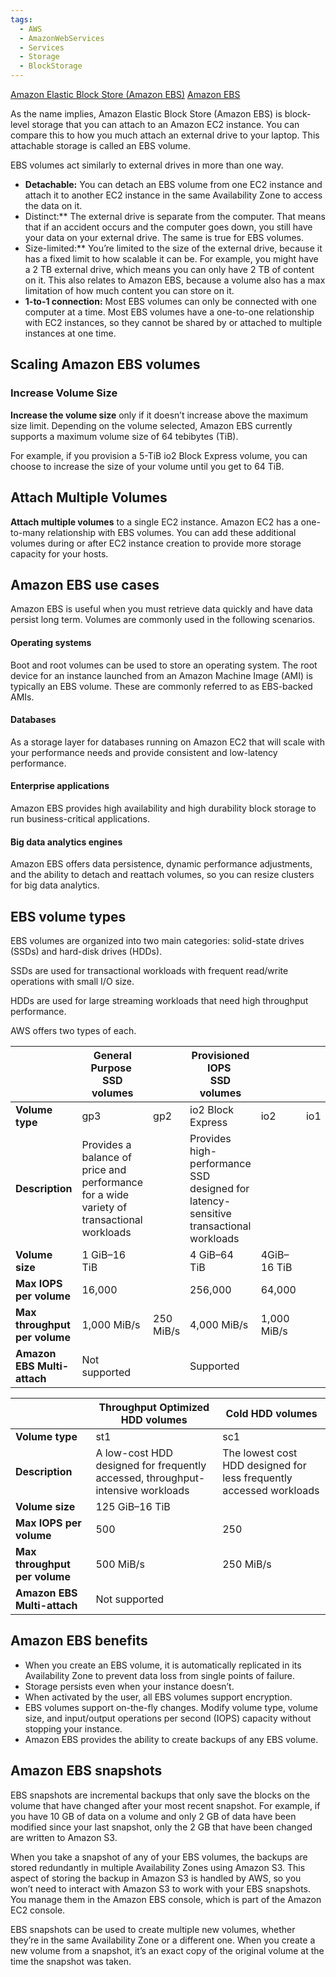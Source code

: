 ```yaml
---
tags:
  - AWS
  - AmazonWebServices
  - Services
  - Storage
  - BlockStorage
---
```


[Amazon Elastic Block Store (Amazon EBS)](https://docs.aws.amazon.com/AWSEC2/latest/UserGuide/AmazonEBS.html)
[Amazon EBS](https://aws.amazon.com/ebs/faqs/)

As the name implies, Amazon Elastic Block Store (Amazon EBS) is block-level storage that you can attach to an Amazon EC2 instance. You can compare this to how you much attach an external drive to your laptop. This attachable storage is called an EBS volume. 

EBS volumes act similarly to external drives in more than one way.

- **Detachable:** You can detach an EBS volume from one EC2 instance and attach it to another EC2 instance in the same Availability Zone to access the data on it.
- Distinct:** The external drive is separate from the computer. That means that if an accident occurs and the computer goes down, you still have your data on your external drive. The same is true for EBS volumes.
- Size-limited:** You’re limited to the size of the external drive, because it has a fixed limit to how scalable it can be. For example, you might have a 2 TB external drive, which means you can only have 2 TB of content on it. This also relates to Amazon EBS, because a volume also has a max limitation of how much content you can store on it.
- **1-to-1 connection:** Most EBS volumes can only be connected with one computer at a time. Most EBS volumes have a one-to-one relationship with EC2 instances, so they cannot be shared by or attached to multiple instances at one time.

## Scaling Amazon EBS volumes

### Increase Volume Size

**Increase the volume size** only if it doesn’t increase above the maximum size limit. Depending on the volume selected, Amazon EBS currently supports a maximum volume size of 64 tebibytes (TiB).

For example, if you provision a 5-TiB io2 Block Express volume, you can choose to increase the size of your volume until you get to 64 TiB.

## Attach Multiple Volumes

**Attach multiple volumes** to a single EC2 instance. Amazon EC2 has a one-to-many relationship with EBS volumes. You can add these additional volumes during or after EC2 instance creation to provide more storage capacity for your hosts.

## Amazon EBS use cases

Amazon EBS is useful when you must retrieve data quickly and have data persist long term. Volumes are commonly used in the following scenarios.

#### Operating systems

Boot and root volumes can be used to store an operating system. The root device for an instance launched from an Amazon Machine Image (AMI) is typically an EBS volume. These are commonly referred to as EBS-backed AMIs.

#### Databases

As a storage layer for databases running on Amazon EC2 that will scale with your performance needs and provide consistent and low-latency performance.

#### Enterprise applications

Amazon EBS provides high availability and high durability block storage to run business-critical applications.

#### Big data analytics engines

Amazon EBS offers data persistence, dynamic performance adjustments, and the ability to detach and reattach volumes, so you can resize clusters for big data analytics.


## EBS volume types

EBS volumes are organized into two main categories: solid-state drives (SSDs) and hard-disk drives (HDDs). 

SSDs are used for transactional workloads with frequent read/write operations with small I/O size. 

HDDs are used for large streaming workloads that need high throughput performance.  

AWS offers two types of each.

|                                   | **General Purpose**   <br>**SSD volumes**                                                 |           | **Provisioned IOPS**   <br>**SSD volumes**                                           |             |     |
| --------------------------------- | ----------------------------------------------------------------------------------------- | --------- | ------------------------------------------------------------------------------------ | ----------- | --- |
| **Volume type**                   | gp3                                                                                       | gp2       | io2 Block Express                                                                    | io2         | io1 |
| **Description**                   | Provides a balance of price and performance for a wide variety of transactional workloads |           | Provides high-performance SSD designed for latency-sensitive transactional workloads |             |     |
| **Volume size**                   | 1 GiB–16 TiB                                                                              |           | 4 GiB–64 TiB                                                                         | 4GiB–16 TiB |     |
| **Max IOPS**   <br>**per volume** | 16,000                                                                                    |           | 256,000                                                                              | 64,000      |     |
| **Max throughput per volume**     | 1,000 MiB/s                                                                               | 250 MiB/s | 4,000 MiB/s                                                                          | 1,000 MiB/s |     |
| **Amazon EBS Multi-attach**       | Not supported                                                                             |           | Supported                                                                            |             |     |


|                               | **Throughput Optimized HDD volumes**                                            | **Cold HDD volumes**                                                |
| ----------------------------- | ------------------------------------------------------------------------------- | ------------------------------------------------------------------- |
| **Volume type**               | st1                                                                             | sc1                                                                 |
| **Description**               | A low-cost HDD designed for frequently accessed, throughput-intensive workloads | The lowest cost HDD designed for less frequently accessed workloads |
| **Volume size**               | 125 GiB–16 TiB                                                                  |                                                                     |
| **Max IOPS per volume**       | 500                                                                             | 250                                                                 |
| **Max throughput per volume** | 500 MiB/s                                                                       | 250 MiB/s                                                           |
| **Amazon EBS Multi-attach**   | Not supported                                                                   |                                                                     |

## Amazon EBS benefits

- When you create an EBS volume, it is automatically replicated in its Availability Zone to prevent data loss from single points of failure.
- Storage persists even when your instance doesn’t.
- When activated by the user, all EBS volumes support encryption. 
- EBS volumes support on-the-fly changes. Modify volume type, volume size, and input/output operations per second (IOPS) capacity without stopping your instance.
- Amazon EBS provides the ability to create backups of any EBS volume.


## Amazon EBS snapshots

EBS snapshots are incremental backups that only save the blocks on the volume that have changed after your most recent snapshot. For example, if you have 10 GB of data on a volume and only 2 GB of data have been modified since your last snapshot, only the 2 GB that have been changed are written to Amazon S3.

When you take a snapshot of any of your EBS volumes, the backups are stored redundantly in multiple Availability Zones using Amazon S3. This aspect of storing the backup in Amazon S3 is handled by AWS, so you won’t need to interact with Amazon S3 to work with your EBS snapshots. You manage them in the Amazon EBS console, which is part of the Amazon EC2 console.  
  
EBS snapshots can be used to create multiple new volumes, whether they’re in the same Availability Zone or a different one. When you create a new volume from a snapshot, it’s an exact copy of the original volume at the time the snapshot was taken.